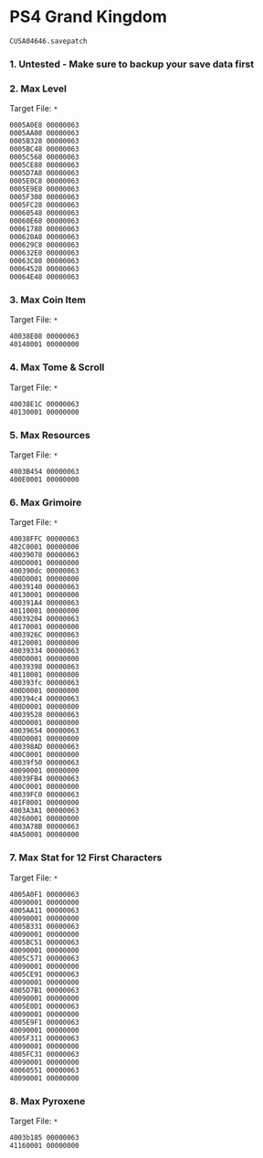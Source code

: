 # PS4 Grand Kingdom

`CUSA04646.savepatch`

### 1. Untested - Make sure to backup your save data first
### 2. Max Level

Target File: `*`

```
0005A0E8 00000063
0005AA08 00000063
0005B328 00000063
0005BC48 00000063
0005C568 00000063
0005CE88 00000063
0005D7A8 00000063
0005E0C8 00000063
0005E9E8 00000063
0005F308 00000063
0005FC28 00000063
00060548 00000063
00060E68 00000063
00061788 00000063
000620A8 00000063
000629C8 00000063
000632E8 00000063
00063C08 00000063
00064528 00000063
00064E48 00000063
```

### 3. Max Coin Item

Target File: `*`

```
40038E08 00000063
40140001 00000000
```

### 4. Max Tome & Scroll

Target File: `*`

```
40038E1C 00000063
40130001 00000000
```

### 5. Max Resources

Target File: `*`

```
4003B454 00000063
400E0001 00000000
```

### 6. Max Grimoire

Target File: `*`

```
40038FFC 00000063
402C0001 00000000
40039078 00000063
400D0001 00000000
400390dc 00000063
400D0001 00000000
40039140 00000063
40130001 00000000
400391A4 00000063
40110001 00000000
40039204 00000063
40170001 00000000
4003926C 00000063
40120001 00000000
40039334 00000063
400D0001 00000000
40039398 00000063
40110001 00000000
400393fc 00000063
400D0001 00000000
400394c4 00000063
400D0001 00000000
40039528 00000063
400D0001 00000000
40039654 00000063
400D0001 00000000
400398AD 00000063
400C0001 00000000
40039f50 00000063
40090001 00000000
40039FB4 00000063
400C0001 00000000
40039FC0 00000063
401F0001 00000000
4003A3A1 00000063
40260001 00000000
4003A78B 00000063
40A50001 00000000
```

### 7. Max Stat for 12 First Characters

Target File: `*`

```
4005A0F1 00000063
40090001 00000000
4005AA11 00000063
40090001 00000000
4005B331 00000063
40090001 00000000
4005BC51 00000063
40090001 00000000
4005C571 00000063
40090001 00000000
4005CE91 00000063
40090001 00000000
4005D7B1 00000063
40090001 00000000
4005E0D1 00000063
40090001 00000000
4005E9F1 00000063
40090001 00000000
4005F311 00000063
40090001 00000000
4005FC31 00000063
40090001 00000000
40060551 00000063
40090001 00000000
```

### 8. Max Pyroxene

Target File: `*`

```
4003b185 00000063
41160001 00000000
```

